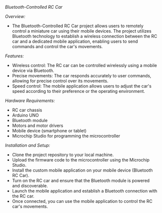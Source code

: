 *Bluetooth-Controlled RC Car*


*Overview:*


- The Bluetooth-Controlled RC Car project allows users to remotely control a miniature car using their mobile devices. The project utilizes Bluetooth technology to establish a wireless connection between the RC car and a dedicated mobile application, enabling users to send commands and control the car's movements.


*Features:*


- Wireless control: The RC car can be controlled wirelessly using a mobile device via Bluetooth.
- Precise movements: The car responds accurately to user commands, allowing for precise control over its movements.
- Speed control: The mobile application allows users to adjust the car's speed according to their preference or the operating environment.


*Hardware Requirements:*


- RC car chassis
- Arduino UNO
- Bluetooth module
- Motors and motor drivers
- Mobile device (smartphone or tablet)
- Microchip Studio for programming the microcontroller


*Installation and Setup:*


- Clone the project repository to your local machine.
- Upload the firmware code to the microcontroller using the Microchip Studio.
- Install the custom mobile application on your mobile device (Bluetooth RC Car).
- Turn on the RC car and ensure that the Bluetooth module is powered and discoverable.
- Launch the mobile application and establish a Bluetooth connection with the RC car.
- Once connected, you can use the mobile application to control the RC car's movements.
